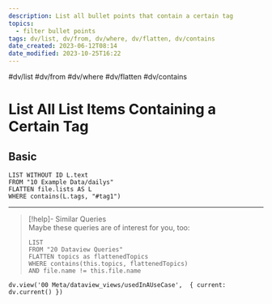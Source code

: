 ```yaml
---
description: List all bullet points that contain a certain tag
topics:
  - filter bullet points
tags: dv/list, dv/from, dv/where, dv/flatten, dv/contains
date_created: 2023-06-12T08:14
date_modified: 2023-10-25T16:22
---
```


#dv/list #dv/from #dv/where #dv/flatten #dv/contains

# List All List Items Containing a Certain Tag

## Basic

```dataview
LIST WITHOUT ID L.text
FROM "10 Example Data/dailys"
FLATTEN file.lists AS L
WHERE contains(L.tags, "#tag1")
```

---

<!-- === end of query page ===  -->

> [!help]- Similar Queries  
> Maybe these queries are of interest for you, too:
> 
> ```dataview
> LIST
> FROM "20 Dataview Queries"
> FLATTEN topics as flattenedTopics
> WHERE contains(this.topics, flattenedTopics)
> AND file.name != this.file.name
> ```

```dataviewjs
dv.view('00 Meta/dataview_views/usedInAUseCase',  { current: dv.current() })
```
